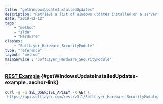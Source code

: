 ```yaml
---
title: "getWindowsUpdateInstalledUpdates"
description: "Retrieve a list of Windows updates installed on a server as reported by the local SoftLayer Windows Server Update Services (WSUS) server. Windows servers provisioned by SoftLayer are configured to use the local WSUS server via the private network by default. "
date: "2018-02-12"
tags:
    - "method"
    - "sldn"
    - "Hardware"
classes:
    - "SoftLayer_Hardware_SecurityModule"
type: "reference"
layout: "method"
mainService : "SoftLayer_Hardware_SecurityModule"
---
```


### [REST Example](#getWindowsUpdateInstalledUpdates-example) <a href="/article/rest/"><i class="fas fa-question"></i></a> {#getWindowsUpdateInstalledUpdates-example .anchor-link} 
```bash
curl -g -u $SL_USER:$SL_APIKEY -X GET \
'https://api.softlayer.com/rest/v3.1/SoftLayer_Hardware_SecurityModule/{SoftLayer_Hardware_SecurityModuleID}/getWindowsUpdateInstalledUpdates'
```
